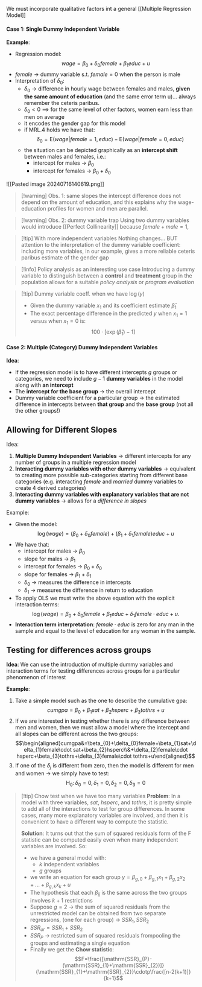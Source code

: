 
We must incorporate qualitative factors int a general [[Multiple Regression Model]]

#### Case 1: Single Dummy Independent Variable

**Example**:
- Regression model: $$wage=\beta_0+\delta_0female+\beta_1educ+u$$
- $female$ $\rightarrow$ dummy variable s.t. $female=0$ when the person is male
- Interpretation of $\delta_{0}$:
	- $\delta_{0}$ $\rightarrow$ difference in hourly wage between females and males, **given the same amount of education** (and the same error term u)... always remember the ceteris paribus.
	- $\delta_{0}<0$ $\implies$ for the same level of other factors, women earn less than men on average
	- it encodes the gender gap for this model
	- if MRL.4 holds we have that: $$\delta_{0}=\mathrm{E}(wage|female=1,educ)-\mathrm{E}(wage|female=0,educ)$$
	- the situation can be depicted graphically as an **intercept shift** between males and females, i.e.:
		- intercept for males $\rightarrow$ $\beta_{0}$
		- intercept for females $\rightarrow$ $\beta_{0}+\delta_{0}$

![[Pasted image 20240716140619.png]]

>[!warning] Obs. 1: same slopes
>the intercept difference does not depend on the amount of education, and this explains why the wage-education profiles for women and men are parallel.

>[!warning] Obs. 2: dummy variable trap
>Using two dummy variables would introduce [[Perfect Collinearity]] because $female + male = 1$,

>[!tip] With more independent variables
>Nothing changes... BUT attention to the interpretation of the dummy variable coefficient:
>including more variables, in our example, gives a more reliable ceteris paribus estimate of the gender gap

>[!info] Policy analysis as an interesting use case
>Introducing a dummy variable to distinguish between a **control** and **treatment** group in the population allows for a suitable *policy analysis* or *program evaluation*

>[!tip] Dummy variable coeff. when we have $\log(y)$
>- Given the dummy variable $x_{1}$ and its coefficient estimate $\hat{\beta}_{1}$
>- The exact percentage difference in the predicted $y$ when $x_{1} = 1$ versus when $x_{1} = 0$ is: $$100 \cdot [\exp(\hat{\beta}_{1})-1]$$


#### Case 2: Multiple (Category) Dummy Independent Variables

**Idea**:
- If the regression model is to have different intercepts $g$ groups or categories, we need to include $g - 1$ **dummy variables** in the model along with **an intercept**
- The **intercept for the base group** $\rightarrow$ the overall intercept
- Dummy variable coefficient for a particular group $\rightarrow$ the estimated difference in intercepts between **that group** and the **base group** (not all the other groups!)


## Allowing for Different Slopes

Idea:
1. **Multiple Dummy Independent Variables** $\rightarrow$ different intercepts for any number of groups in a multiple regression model
2. **Interacting dummy variables with other dummy variables** $\rightarrow$ equivalent to creating more possible sub-categories starting from different base categories (e.g. interacting $female$ and $married$ dummy variables to create 4 derived categories)
3. **Interacting dummy variables with explanatory variables that are not dummy variables** $\rightarrow$ allows for a *difference in slopes*

Example:
- Given the model:
  $$\log(wage)=(\beta_0+\delta_0female)+(\beta_1+\delta_1female)educ+u$$
- We have that:
	- intercept for males $\rightarrow$ $\beta_{0}$
	- slope for males $\rightarrow$ $\beta_{1}$
	- intercept for females $\rightarrow$ $\beta_{0}+\delta_{0}$
	- slope for females $\rightarrow$ $\beta_{1}+\delta_{1}$
	- $\delta_{0}$ $\rightarrow$ measures the difference in intercepts
	- $\delta_{1}$ $\rightarrow$ measures the difference in return to education
- To apply OLS we must write the above equation with the explicit interaction terms: $$\log(wage)=\beta_0+\delta_0female+\beta_1educ+\delta_1female\cdot educ+u.$$
- **Interaction term interpretation**: $female\cdot educ$ is zero for any man in the sample and equal to the level of education for any woman in the sample.


## Testing for differences across groups

**Idea**:
We can use the introduction of multiple dummy variables and interaction terms for testing differences across groups for a particular phenomenon of interest

**Example**:
1. Take a simple model such as the one to describe the cumulative gpa:
  $$cumgpa=\beta_{0}+\beta_{1}sat+\beta_{2}hsperc+\beta_{3}tothrs+u$$
2. If we are interested in testing whether there is any difference between men and women, then we must allow a model where the intercept and all slopes can be different across the two groups: $$\begin{aligned}cumgpa&=\beta_{0}+\delta_{0}female+\beta_{1}sat+\delta_{1}female\cdot sat+\beta_{2}hsperc\\&+\delta_{2}female\cdot hsperc+\beta_{3}tothrs+\delta_{3}female\cdot tothrs+u\end{aligned}$$
3. If one of the $\delta_{j}$ is different from zero, then the model is different for men and women $\rightarrow$ we simply have to test: $$\mathrm{H}_{0}\colon\delta_{0}=0,\delta_{1}=0,\delta_{2}=0,\delta_{3}=0$$
>[!tip] Chow test when we have too many variables
>**Problem**:
>In a model with three variables, $sat$, $hsperc$, and $tothrs$, it is pretty simple to add all of the interactions to test for group differences. In some cases, many more explanatory variables are involved, and then it is convenient to have a different way to compute the statistic. 
>
>**Solution**:
>It turns out that the sum of squared residuals form of the F statistic can be computed easily even when many independent variables are involved. So:
>- we have a general model with:
>	- $k$ independent variables
>	- $g$ groups
>- we write an equation for each group $y=\beta_{g,0}+\beta_{g,1}x_{1}+\beta_{g,2}x_{2}+...+\beta_{g,k}x_{k}+u$
>- The hypothesis that each $\beta_{ij}$ is the same across the two groups involves $k + 1$ restrictions
>- Suppose $g=2$ $\rightarrow$ the sum of squared residuals from the unrestricted model can be obtained from two separate regressions, (one for each group) $\rightarrow$ $SSR_{1}, \, SSR_{2}$
>- $SSR_{ur} = SSR_{1}+SSR_{2}$
>- $SSR_{P}$ $\rightarrow$ restricted sum of squared residuals frompooling the groups and estimating a single equation
>- Finally we get the **Chow statistic**: $$F=\frac{[\mathrm{SSR}_{P}-(\mathrm{SSR}_{1}+\mathrm{SSR}_{2})]}{\mathrm{SSR}_{1}+\mathrm{SSR}_{2}}\cdotp\frac{[n-2(k+1)]}{k+1}$$
>  
